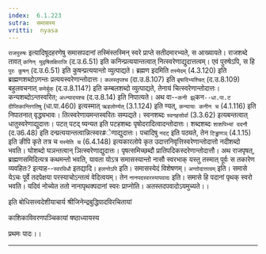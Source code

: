 ```yaml
---
index:  6.1.223
sutra:  समासस्य
vritti:  nyasa
---
```


`राजपुरुषः` इत्यादिषूदहरणेषु समासपदानां तस्मिंस्तस्मिन् स्वरे प्राप्ते सतीदमारभ्यते, स आख्यायते। राजशब्दे तावत् `कनिन् युवृषितक्षिराजि` (द.उ.6.51) इति कनिन्प्रत्ययान्तत्वात् नित्स्वरेणाद्युदात्तत्वम्। एवं पुरुषेऽपि, स हि `पुरः कुषन्` (द.उ.6.51) इति कुषन्प्रत्ययान्तो व्युत्पाद्यते। ब्रह्मण इदमिति `तस्येदम्` (4.3.120) इति ब्राह्मणशब्दोऽणन्तः प्रत्ययस्वरेणान्तोदात्तः। `कलस्तृपश्च` (दा.उ.8.107) इति `बृषादिभ्यश्चित्` (द.उ.8.109) बहुलवचनात् `कमेर्बुक्` (द.उ.8.114?) इति कम्बलशब्दो व्युत्पाद्यते, तेनायं चित्स्वरेणान्तोदात्तः। कन्यशब्दोऽन्तस्वरित; `अध्न्यादयश्च` (द.उ.8.14) इति निपात्यते। अथ वा--`कनी झ्र्`कन`--धा.पा.ट दीप्तिकान्तिगतिषु` (धा.पा.460) इत्यस्मात् `ऋहलोर्ण्यत्` (3.1.124) इति ण्यत्, `कन्यायाः कनीन च` (4.1.116) इति निपातनात् वृद्ध्यभावः। तित्स्वरेणायमन्तस्वरितः सम्पद्यते। स्वनशब्दः `स्वनहसोर्वा` (3.3.62) इत्यबन्तत्वात् धातुस्वरेणाद्युदात्तः। पटत् पटद् ष्यन्यत इति पटहशब्दः पृषोदरादित्वादन्तोदात्तः। शब्दशब्दः `शाशपिभ्यां ददनौ` (द.उ6.48) इति दन्प्रत्ययान्तत्वान्नित्स्वर#ेणाद्युदात्तः। पचादिषु `नदट्` इति पठ्यते, तेन `टिड्ढाणञ्` (4.1.15) इति ङीपि कृते तत्र च `यस्येति च` (6.4.148) इत्यकारलोपे कृत उदात्तनिवृत्तिस्वरेणान्तोदात्तो नदीशब्दो भवति। घोशब्दो घञन्तत्वान् ञित्स्वरेणाद्युदात्तः। पृषत्समिच्छब्दौ प्रातिपदिकस्दरेणान्तोदात्तौ।
अथ राजपृषत्, ब्राह्मणसमिदित्यत्र कथमन्तो भवति, यावता योऽत्र समासस्यान्तो नासौ स्वरभाक् यस्तु तस्मात् पूर्वः स तकारेण व्यवहितः? इत्याह--`स्वरविधौ` इतद्यादि। `हलन्तेऽपि` इति। समासस्येदं विशेषणम्। `अन्तोदात्तत्वम्` इति। समासे येऽचः पूर्वे तदपेक्षया परस्याचोऽन्तत्वं वेदित्वयम्। तेन `नानपदस्वरस्यापवादः` इति। समासे हि पदानां पृथक् स्वरो भवति। यदिवं नोच्येत ततो नानापृथक्पदानां स्वरः प्राप्नोति। अतस्तदपवादोऽयमुच्यते।।

इति बोधिसत्त्वदेशीयाचार्य श्रीजिनेन्द्रबुद्धिपादविरचितायां

काशिकाविवरणपञ्चिकायां षष्ठाध्यायस्य

प्रथमः पादः।।
- - -


